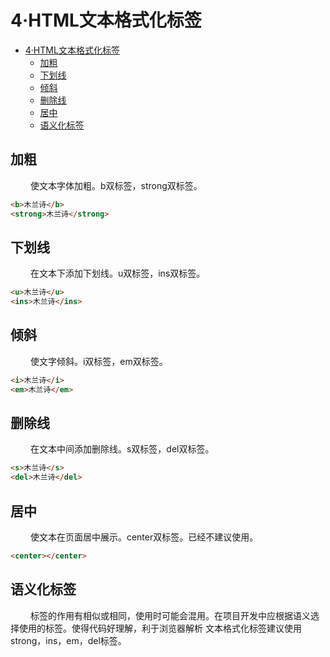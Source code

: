 # 4·HTML文本格式化标签

<!-- TOC -->
* [4·HTML文本格式化标签](#4html文本格式化标签)
  * [加粗](#加粗)
  * [下划线](#下划线)
  * [倾斜](#倾斜)
  * [删除线](#删除线)
  * [居中](#居中)
  * [语义化标签](#语义化标签)
<!-- TOC -->

## 加粗

&ensp;&ensp;&ensp;&ensp;
使文本字体加粗。b双标签，strong双标签。

```html
<b>木兰诗</b>
<strong>木兰诗</strong>
```

## 下划线

&ensp;&ensp;&ensp;&ensp;
在文本下添加下划线。u双标签，ins双标签。

```html
<u>木兰诗</u>
<ins>木兰诗</ins>
```

## 倾斜

&ensp;&ensp;&ensp;&ensp;
使文字倾斜。i双标签，em双标签。

```html
<i>木兰诗</i>
<em>木兰诗</em>
```

## 删除线

&ensp;&ensp;&ensp;&ensp;
在文本中间添加删除线。s双标签，del双标签。

```html
<s>木兰诗</s>
<del>木兰诗</del>
```

## 居中

&ensp;&ensp;&ensp;&ensp;
使文本在页面居中展示。center双标签。已经不建议使用。

```html
<center></center>
```

## 语义化标签

&ensp;&ensp;&ensp;&ensp;
标签的作用有相似或相同，使用时可能会混用。在项目开发中应根据语义选择使用的标签。使得代码好理解，利于浏览器解析
文本格式化标签建议使用strong，ins，em，del标签。